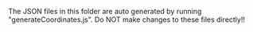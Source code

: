 The JSON files in this folder are auto generated by running "generateCoordinates.js".
Do NOT make changes to these files directly!!